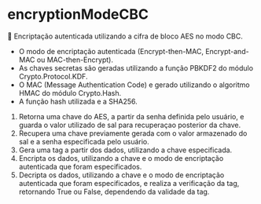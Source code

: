 # encryptionModeCBC
:closed_lock_with_key: Encriptação autenticada utilizando a cifra de bloco AES no modo CBC.

- O modo de encriptação autenticada (Encrypt-then-MAC, Encrypt-and-MAC ou MAC-then-Encrypt).
- As chaves secretas são geradas utilizando a função PBKDF2 do módulo Crypto.Protocol.KDF.
- O MAC (Message Authentication Code) e gerado utilizando o algoritmo HMAC do módulo Crypto.Hash.
- A função hash utilizada e a SHA256.
 1. Retorna uma chave do AES, a partir da senha definida pelo usuário, e guarda o valor utilizado de sal para recuperaçao posterior da chave.
 2. Recupera uma chave previamente gerada com o valor armazenado do sal e a senha especificada pelo usuário.
 3. Gera uma tag a partir dos dados, utilizando a chave especificada.
 4. Encripta os dados, utilizando a chave e o modo de encriptação autenticada que foram especificados.
 5. Decripta os dados, utilizando a chave e o modo de encriptação autenticada que foram especificados, e realiza a verificação da tag, retornando True ou False, dependendo da validade da tag.


